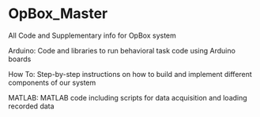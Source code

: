 # OpBox_Master
All Code and Supplementary info for OpBox system

Arduino: Code and libraries to run behavioral task code using Arduino boards

How To: Step-by-step instructions on how to build and implement different components of our system

MATLAB: MATLAB code including scripts for data acquisition and loading recorded data
